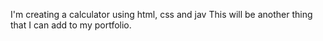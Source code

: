
I'm creating a calculator using html, css and jav
This will be another thing that I can add to my portfolio.
